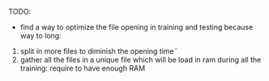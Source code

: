 TODO:

- find a way to optimize the file opening in training and testing because way to long:
1) split in more files to diminish the opening time¨
2) gather all the files in a unique file which will be load in ram during all the training: require to have enough RAM


